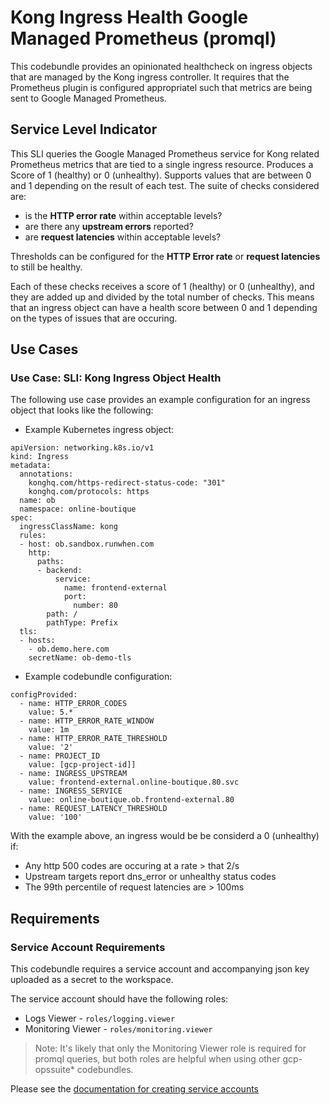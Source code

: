 # Kong Ingress Health Google Managed Prometheus (promql)
This codebundle provides an opinionated healthcheck on ingress objects that are managed by the Kong ingress controller. It requires that the Prometheus plugin is configured appropriatel such that metrics are being sent to Google Managed Prometheus. 


## Service Level Indicator
This SLI queries the Google Managed Prometheus service for Kong related Prometheus metrics that are tied to a single ingress resource. Produces a Score of 1 (healthy) or 0 (unhealthy). Supports values that are between 0 and 1 depending on the result of each test. The suite of checks considered are:
- is the **HTTP error rate** within acceptable levels?
- are there any **upstream errors** reported?
- are **request latencies** within acceptable levels?

Thresholds can be configured for the **HTTP Error rate** or **request latencies** to still be healthy. 

Each of these checks receives a score of 1 (healthy) or 0 (unhealthy), and they are added up and divided by the total number of checks. This means that an ingress object can have a health score between 0 and 1 depending on the types of issues that are occuring. 



## Use Cases
### Use Case: SLI: Kong Ingress Object Health
The following use case provides an example configuration for an ingress object that looks like the following: 
- Example Kubernetes ingress object: 
```
apiVersion: networking.k8s.io/v1
kind: Ingress
metadata:
  annotations:
    konghq.com/https-redirect-status-code: "301"
    konghq.com/protocols: https
  name: ob
  namespace: online-boutique
spec:
  ingressClassName: kong
  rules:
  - host: ob.sandbox.runwhen.com
    http:
      paths:
      - backend:
          service:
            name: frontend-external
            port:
              number: 80
        path: /
        pathType: Prefix
  tls:
  - hosts:
    - ob.demo.here.com
    secretName: ob-demo-tls
```

- Example codebundle configuration: 
```
configProvided:
  - name: HTTP_ERROR_CODES
    value: 5.*
  - name: HTTP_ERROR_RATE_WINDOW
    value: 1m
  - name: HTTP_ERROR_RATE_THRESHOLD
    value: '2'
  - name: PROJECT_ID
    value: [gcp-project-id]]
  - name: INGRESS_UPSTREAM
    value: frontend-external.online-boutique.80.svc
  - name: INGRESS_SERVICE
    value: online-boutique.ob.frontend-external.80
  - name: REQUEST_LATENCY_THRESHOLD
    value: '100'
```

With the example above, an ingress would be be considerd a 0 (unhealthy) if: 
- Any http 500 codes are occuring at a rate > that 2/s
- Upstream targets report dns_error or unhealthy status codes
- The 99th percentile of request latencies are > 100ms

## Requirements
### Service Account Requirements  
This codebundle requires a service account and accompanying json key uploaded as a secret to the workspace.

The service account should have the following roles: 
- Logs Viewer - `roles/logging.viewer`
- Monitoring Viewer - `roles/monitoring.viewer`

> Note: It's likely that only the Monitoring Viewer role is required for promql queries, but both roles are helpful when using other gcp-opssuite* codebundles. 

Please see the [documentation for creating service accounts](https://cloud.google.com/iam/docs/creating-managing-service-accounts)
